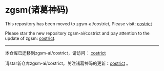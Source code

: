 # zgsm(诸葛神码)

This repository has been moved to zgsm-ai/costrict, Please visit: [costrict](https://github.com/zgsm-ai/costrict.git)

Please star the new repository zgsm-ai/costrict and pay attention to the update of zgsm: [costrict](https://github.com/zgsm-ai/costrict.git).

------

本仓库已迁移到zgsm-ai/costrict，请访问： [costrict](https://github.com/zgsm-ai/costrict.git)

请star新仓库zgsm-ai/costrict，关注诸葛神码的更新：[costrict](https://github.com/zgsm-ai/costrict.git)
。

